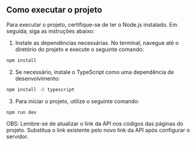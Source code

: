 ## Como executar o projeto
Para executar o projeto, certifique-se de ter o Node.js instalado. Em seguida, siga as instruções abaixo:

1. Instale as dependências necessárias. No terminal, navegue até o diretório do projeto e execute o seguinte comando:

```bash
npm install
```
2. Se necessário, instale o TypeScript como uma dependência de desenvolvimento:
```bash
npm install -D typescript
```
3. Para iniciar o projeto, utilize o seguinte comando:
```bash
npm run dev
```

OBS: Lembre-se de atualizar o link da API nos códigos das páginas do projeto. Substitua o link existente pelo novo link da API após configurar o servidor.
